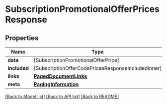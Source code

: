 # SubscriptionPromotionalOfferPricesResponse

## Properties
Name | Type | Description | Notes
------------ | ------------- | ------------- | -------------
**data** | [SubscriptionPromotionalOfferPrice] |  | 
**included** | [SubscriptionOfferCodePricesResponseIncludedInner] |  | [optional] 
**links** | [**PagedDocumentLinks**](PagedDocumentLinks.md) |  | 
**meta** | [**PagingInformation**](PagingInformation.md) |  | [optional] 

[[Back to Model list]](../README.md#documentation-for-models) [[Back to API list]](../README.md#documentation-for-api-endpoints) [[Back to README]](../README.md)


